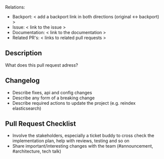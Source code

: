 Relations:
  - Backport: < add a backport link in both directions (original <-> backport) >
  - Issue: < link to the issue >
  - Documentation: < link to the documentation >
  - Related PR's: < links to related pull requests >

## Description

What does this pull request adress?

## Changelog

- Describe fixes, api and config changes
- Describe any form of a breaking change
- Describe required actions to update the project (e.g. reindex elasticsearch)

## Pull Request Checklist

- Involve the stakeholders, especially a ticket buddy to cross check the implementation plan, help with reviews, testing and so on
- Share important/interesting changes with the team (#announcement, #architecture, tech talk)
